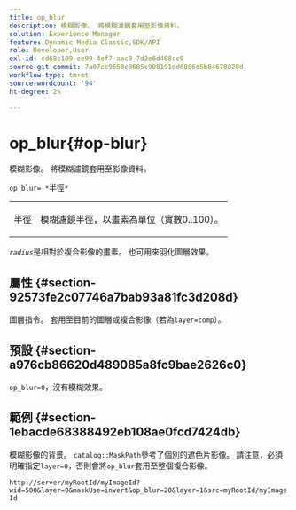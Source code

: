 ```yaml
---
title: op_blur
description: 模糊影像。 將模糊濾鏡套用至影像資料。
solution: Experience Manager
feature: Dynamic Media Classic,SDK/API
role: Developer,User
exl-id: cd68c109-ee99-4ef7-aac0-7d2e6d408cc0
source-git-commit: 7a07ec9550c0685c908191dd6806d5b84678820d
workflow-type: tm+mt
source-wordcount: '94'
ht-degree: 2%

---
```


# op_blur{#op-blur}

模糊影像。 將模糊濾鏡套用至影像資料。

`op_blur= *`半徑`*`

<table id="simpletable_1DD41D819BE74130A77ECFC28486F70A"> 
 <tr class="strow"> 
  <td class="stentry"> <p><span class="varname">半徑</span> </p> </td> 
  <td class="stentry"> <p>模糊濾鏡半徑，以畫素為單位（實數0..100）。 </p></td> 
 </tr> 
</table>

*`radius`*&#x200B;是相對於複合影像的畫素。 也可用來羽化圖層效果。

## 屬性 {#section-92573fe2c07746a7bab93a81fc3d208d}

圖層指令。 套用至目前的圖層或複合影像（若為`layer=comp`）。

## 預設 {#section-a976cb86620d489085a8fc9bae2626c0}

`op_blur=0`，沒有模糊效果。

## 範例 {#section-1ebacde68388492eb108ae0fcd7424db}

模糊影像的背景。 `catalog::MaskPath`參考了個別的遮色片影像。 請注意，必須明確指定`layer=0`，否則會將`op_blur`套用至整個複合影像。

`http://server/myRootId/myImageId?wid=500&layer=0&maskUse=invert&op_blur=20&layer=1&src=myRootId/myImageId`

